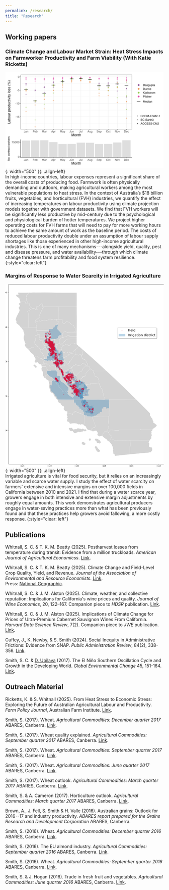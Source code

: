 ```yaml
---
permalink: /research/
title: "Research"
---
```


## Working papers
### Climate Change and Labour Market Strain: Heat Stress Impacts on Farmworker Productivity and Farm Viability (With Katie Ricketts)
![](../assets/prod_loss_ssp370.png){: width="500" }{: .align-left}  
In high-income countries, labour expenses represent a significant share of the overall costs of producing food. Farmwork is often physically demanding and outdoors, making agricultural workers among the most vulnerable populations to heat stress. In the context of Australia’s $18 billion fruits, vegetables, and horticultural (FVH) industries, we quantify the effect of increasing temperatures on labour productivity using climate projection models together with government datasets. We find that FVH workers will be significantly less productive by mid-century due to the psychological and physiological burden of hotter temperatures. We project higher operating costs for FVH farms that will need to pay for more working hours to achieve the same amount of work as the baseline period. The costs of reduced labour productivity double under an assumption of labour supply shortages like those experienced in other high-income agricultural industries. This is one of many mechanisms---alongside yield, quality, pest and disease pressure, and water availability---through which climate change threatens farm profitability and food system resilience.
{:style="clear: left"}

### Margins of Response to Water Scarcity in Irrigated Agriculture
![](../assets/water_districts.png){: width="500" }{: .align-left}  
Irrigated agriculture is vital for food security, but it relies on an increasingly variable and scarce water supply. I study the effect of water scarcity on farmers' extensive and intensive margins on over 100,000 fields in California between 2010 and 2021. I find that during a water scarce year, growers engage in both intensive and extensive margin adjustments by roughly equal amounts. This work demonstrates agricultural producers engage in water-saving practices more than what has been previously found and that these practices help growers avoid fallowing, a more costly response.
{:style="clear: left"}

## Publications
Whitnall, S. C. & T. K. M. Beatty (2025). Postharvest losses from temperature during transit: Evidence from a million truckloads. <em>American Journal of Agricultural Economicss</em>. [Link](https://onlinelibrary.wiley.com/doi/10.1111/ajae.70019).  

Whitnall, S. C. & T. K. M. Beatty (2025). Climate Change and Field-Level Crop Quality, Yield, and Revenue. <em>Journal of the Association of Environmental and Resource Economists</em>. [Link](https://www.journals.uchicago.edu/doi/pdf/10.1086/736749).  
Press: [National Geographic](https://www.nationalgeographic.com/environment/article/climate-change-is-coming-for-your-pizza-sauce).

Whitnall, S. C. & J. M. Alston (2025). Climate, weather, and collective reputation: Implications for California's wine prices and quality. <em>Journal of Wine Economics</em>, 20, 122–167. Companion piece to <em>HDSR</em> publication. [Link](https://www.cambridge.org/core/journals/journal-of-wine-economics/article/climate-weather-and-collective-reputation-implications-for-californias-wine-prices-and-quality/DEDDD2CDA1514A86A040E9EEF6F6BCF9). 

Whitnall, S. C. & J. M. Alston (2025). Implications of Climate Change for Prices of Ultra-Premium Cabernet Sauvignon Wines From California. <em>Harvard Data Science Review</em>, 7(2). Companion piece to <em>JWE</em> publication. [Link](https://hdsr.mitpress.mit.edu/pub/6g3q4shv/release/3?readingCollection=da931fd2).

Cuffey, J., K. Newby, & S. Smith (2024). Social Inequity in Administrative Frictions: Evidence from SNAP. <em>Public Administration Review</em>, 84(2), 338-356. [Link](https://doi.org/10.1111/puar.13701).

Smith, S. C. & [D. Ubilava](https://davidubilava.com/) (2017). The El Ni&ntilde;o Southern Oscillation Cycle and Growth in the Developing World. <em>Global Environmental Change</em> 45, 151-164. [Link](https://www.sciencedirect.com/science/article/pii/S0959378017300432).

## Outreach Material

Ricketts, K. & S. Whitnall (2025). From Heat Stress to Economic Stress: Exploring the Future of Australian Agricultural Labour and Productivity. <em>Farm Policy Journal</em>, Australian Farm Institute. [Link](https://www.farminstitute.org.au/product/fpj2201-ricketts-k-whitnall-s-2025-from-heat-stress-to-economic-stress-exploring-the-future-of-australian-agricultural-labour-and-productivity/).

Smith, S. (2017). Wheat. <em>Agricultural Commodities: December quarter 2017</em> ABARES, Canberra. [Link](https://www.awe.gov.au/abares/research-topics/agricultural-outlook/previous-reports).

Smith, S. (2017). Wheat quality explained. <em>Agricultural Commodities: September quarter 2017</em> ABARES, Canberra. [Link](https://www.awe.gov.au/abares/research-topics/agricultural-outlook/previous-reports).

Smith, S. (2017). Wheat. <em>Agricultural Commodities: September quarter 2017</em> ABARES, Canberra. [Link](https://www.awe.gov.au/abares/research-topics/agricultural-outlook/previous-reports).

Smith, S. (2017). Wheat. <em>Agricultural Commodities: June quarter 2017</em> ABARES, Canberra. [Link](https://www.awe.gov.au/abares/research-topics/agricultural-outlook/previous-reports).

Smith, S. (2017). Wheat outlook. <em>Agricultural Commodities: March quarter 2017</em> ABARES, Canberra. [Link](https://www.awe.gov.au/abares/research-topics/agricultural-outlook/previous-reports).

Smith, S. & A. Cameron (2017). Horticulture outlook. <em>Agricultural Commodities: March quarter 2017</em> ABARES, Canberra. [Link](https://www.awe.gov.au/abares/research-topics/agricultural-outlook/previous-reports).

Brown, A., J. Fell, S. Smith & H. Valle (2016). Australian grains: Outlook for 2016--17 and industry productivity. <em>ABARES report prepared for the Grains Research and Development Corporation</em> ABARES, Canberra.

Smith, S. (2016). Wheat. <em>Agricultural Commodities: December quarter 2016</em> ABARES, Canberra. [Link](https://www.awe.gov.au/abares/research-topics/agricultural-outlook/previous-reports).

Smith, S. (2016). The EU almond industry. <em>Agricultural Commodities: September quarter 2016</em> ABARES, Canberra. [Link](https://www.awe.gov.au/abares/research-topics/agricultural-outlook/previous-reports).

Smith, S. (2016). Wheat. <em>Agricultural Commodities: September quarter 2016</em> ABARES, Canberra. [Link](https://www.awe.gov.au/abares/research-topics/agricultural-outlook/previous-reports).

Smith, S. & J. Hogan (2016). Trade in fresh fruit and vegetables. <em>Agricultural Commodities: June quarter 2016</em> ABARES, Canberra. [Link](https://www.awe.gov.au/abares/research-topics/agricultural-outlook/previous-reports).
